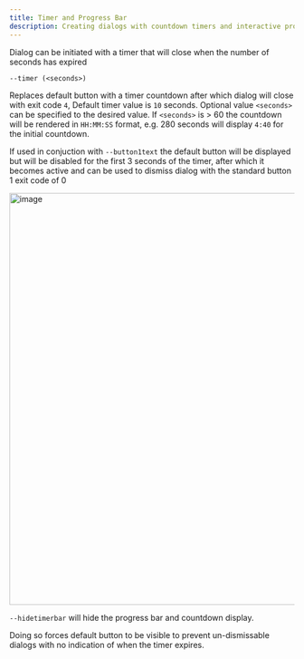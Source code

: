 ```yaml
---
title: Timer and Progress Bar
description: Creating dialogs with countdown timers and interactive progress bars
---
```


Dialog can be initiated with a timer that will close when the number of seconds has expired

`--timer (<seconds>)`


Replaces default button with a timer countdown after which dialog will close with exit code `4`, Default timer value is `10` seconds. Optional value `<seconds>` can be specified to the desired value. If `<seconds>` is > 60 the countdown will be rendered in `HH:MM:SS` format, e.g. 280 seconds will display `4:40` for the initial countdown.

If used in conjuction with `--button1text` the default button will be displayed but will be disabled for the first 3 seconds of the timer, after which it becomes active and can be used to dismiss dialog with the standard button 1 exit code of 0

<img width="727" alt="image" src="https://user-images.githubusercontent.com/3598965/129475759-9ba50127-8366-46a3-8288-780298142f09.png">


`--hidetimerbar` will hide the progress bar and countdown display.

Doing so forces default button to be visible to prevent un-dismissable dialogs with no indication of when the timer expires.